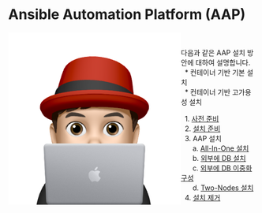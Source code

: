 # Ansible Automation Platform (AAP)



<img align="left" src="/images/이승일--II_컴퓨터.png" width="350px" height="350px" title="100px" alt="안녕"></img><br>

다음과 같은 AAP 설치 방안에 대하여 설명합니다.<br>
&nbsp;&nbsp;* 컨테이너 기반 기본 설치<br>
&nbsp;&nbsp;* 컨테이너 기반 고가용성 설치<br>

&nbsp;&nbsp;1. [사전 준비](documents/pre-requisites.md)<br>
&nbsp;&nbsp;2. [설치 준비](documents/pre-installation.md)<br>
&nbsp;&nbsp;3. AAP 설치<br>
&nbsp;&nbsp;&nbsp;&nbsp;&nbsp;&nbsp;a. [All-In-One 설치](documents/install-all-in-one.md)<br>
&nbsp;&nbsp;&nbsp;&nbsp;&nbsp;&nbsp;b. [외부에 DB 설치](documents/install-external-db.md)<br>
&nbsp;&nbsp;&nbsp;&nbsp;&nbsp;&nbsp;c. [외부에 DB 이중화 구성](https://github.com/starlab3030/pacemaker/blob/main/documents/create_podman_as_service.md)<br>
&nbsp;&nbsp;&nbsp;&nbsp;&nbsp;&nbsp;d. [Two-Nodes 설치](documents/install-two-nodes.md)<br>
&nbsp;&nbsp;4. [설치 제거](documents/un-installation.md)<br>
